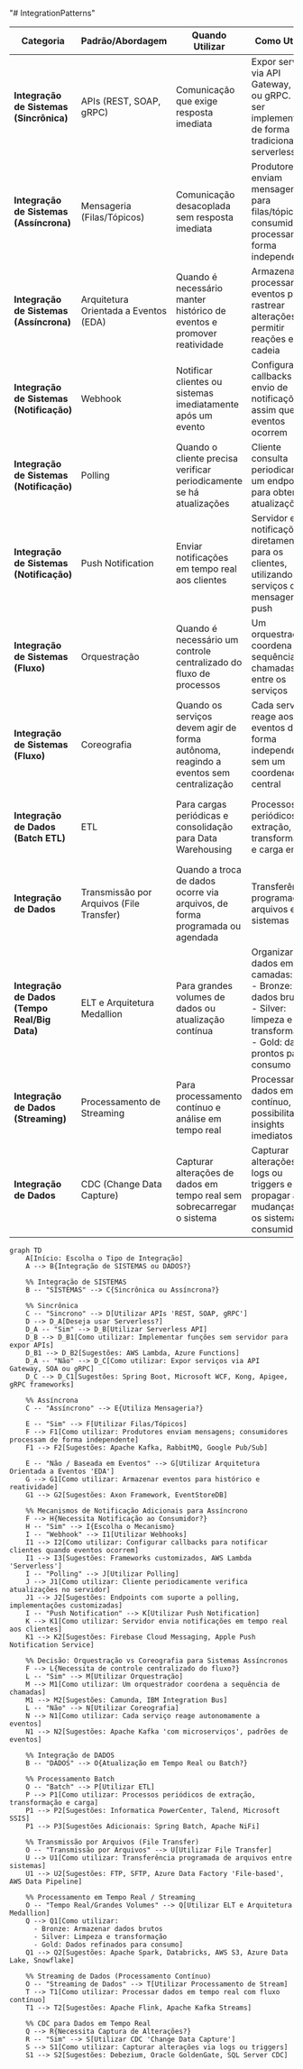 "# IntegrationPatterns" 

| Categoria                                  | Padrão/Abordagem                          | Quando Utilizar                                                                 | Como Utilizar                                                                                                        | Ferramentas / Tecnologias                                                                                       |
|--------------------------------------------|-------------------------------------------|---------------------------------------------------------------------------------|----------------------------------------------------------------------------------------------------------------------|-----------------------------------------------------------------------------------------------------------------|
| **Integração de Sistemas (Sincrônica)**    | APIs (REST, SOAP, gRPC)                   | Comunicação que exige resposta imediata                                        | Expor serviços via API Gateway, SOA ou gRPC. Pode ser implementada de forma tradicional ou serverless                 | Spring Boot, Microsoft WCF, Kong, Apigee, gRPC frameworks; AWS Lambda, Azure Functions (Serverless)            |
| **Integração de Sistemas (Assíncrona)**     | Mensageria (Filas/Tópicos)                | Comunicação desacoplada sem resposta imediata                                   | Produtores enviam mensagens para filas/tópicos e consumidores processam de forma independente                         | Apache Kafka, RabbitMQ, Google Pub/Sub                                                                          |
| **Integração de Sistemas (Assíncrona)**     | Arquitetura Orientada a Eventos (EDA)       | Quando é necessário manter histórico de eventos e promover reatividade         | Armazenar e processar eventos para rastrear alterações e permitir reações em cadeia                                   | Axon Framework, EventStoreDB                                                                                      |
| **Integração de Sistemas (Notificação)**    | Webhook                                   | Notificar clientes ou sistemas imediatamente após um evento                    | Configurar callbacks para envio de notificações assim que os eventos ocorrem                                          | Frameworks customizados; pode ser usado com AWS Lambda (Serverless)                                             |
| **Integração de Sistemas (Notificação)**    | Polling                                   | Quando o cliente precisa verificar periodicamente se há atualizações           | Cliente consulta periodicamente um endpoint para obter atualizações                                                 | Endpoints com suporte a polling; implementações customizadas                                                     |
| **Integração de Sistemas (Notificação)**    | Push Notification                         | Enviar notificações em tempo real aos clientes                                 | Servidor envia notificações diretamente para os clientes, utilizando serviços de mensageria push                        | Firebase Cloud Messaging, Apple Push Notification Service                                                       |
| **Integração de Sistemas (Fluxo)**          | Orquestração                              | Quando é necessário um controle centralizado do fluxo de processos             | Um orquestrador coordena a sequência de chamadas entre os serviços                                                  | Camunda, IBM Integration Bus                                                                                      |
| **Integração de Sistemas (Fluxo)**          | Coreografia                               | Quando os serviços devem agir de forma autônoma, reagindo a eventos sem centralização | Cada serviço reage aos eventos de forma independente, sem um coordenador central                                    | Apache Kafka (com microserviços), padrões de eventos                                                              |
| **Integração de Dados (Batch ETL)**         | ETL                                       | Para cargas periódicas e consolidação para Data Warehousing                     | Processos periódicos de extração, transformação e carga em lote                                                      | Informatica PowerCenter, Talend, Microsoft SSIS, Spring Batch, Apache NiFi                                        |
| **Integração de Dados**                      | Transmissão por Arquivos (File Transfer)    | Quando a troca de dados ocorre via arquivos, de forma programada ou agendada     | Transferência programada de arquivos entre sistemas                                                                  | FTP, SFTP, Azure Data Factory (File-based), AWS Data Pipeline                                                     |
| **Integração de Dados (Tempo Real/Big Data)**| ELT e Arquitetura Medallion               | Para grandes volumes de dados ou atualização contínua                          | Organizar dados em camadas: <br>- Bronze: dados brutos<br>- Silver: limpeza e transformação<br>- Gold: dados prontos para consumo | Apache Spark, Databricks, AWS S3, Azure Data Lake, Snowflake                                                      |
| **Integração de Dados (Streaming)**         | Processamento de Streaming                | Para processamento contínuo e análise em tempo real                            | Processar dados em fluxo contínuo, possibilitando insights imediatos                                                 | Apache Flink, Apache Kafka Streams                                                                                |
| **Integração de Dados**                      | CDC (Change Data Capture)                 | Capturar alterações de dados em tempo real sem sobrecarregar o sistema           | Capturar alterações via logs ou triggers e propagar as mudanças para os sistemas consumidores                           | Debezium, Oracle GoldenGate, SQL Server CDC                                                                       |


```mermaid
graph TD
    A[Início: Escolha o Tipo de Integração]
    A --> B{Integração de SISTEMAS ou DADOS?}
    
    %% Integração de SISTEMAS
    B -- "SISTEMAS" --> C{Sincrônica ou Assíncrona?}
    
    %% Sincrônica
    C -- "Sincrono" --> D[Utilizar APIs 'REST, SOAP, gRPC']
    D --> D_A[Deseja usar Serverless?]
    D_A -- "Sim" --> D_B[Utilizar Serverless API]
    D_B --> D_B1[Como utilizar: Implementar funções sem servidor para expor APIs]
    D_B1 --> D_B2[Sugestões: AWS Lambda, Azure Functions]
    D_A -- "Não" --> D_C[Como utilizar: Expor serviços via API Gateway, SOA ou gRPC]
    D_C --> D_C1[Sugestões: Spring Boot, Microsoft WCF, Kong, Apigee, gRPC frameworks]
    
    %% Assíncrona
    C -- "Assíncrono" --> E{Utiliza Mensageria?}
    
    E -- "Sim" --> F[Utilizar Filas/Tópicos]
    F --> F1[Como utilizar: Produtores enviam mensagens; consumidores processam de forma independente]
    F1 --> F2[Sugestões: Apache Kafka, RabbitMQ, Google Pub/Sub]
    
    E -- "Não / Baseada em Eventos" --> G[Utilizar Arquitetura Orientada a Eventos 'EDA']
    G --> G1[Como utilizar: Armazenar eventos para histórico e reatividade]
    G1 --> G2[Sugestões: Axon Framework, EventStoreDB]
    
    %% Mecanismos de Notificação Adicionais para Assíncrono
    F --> H{Necessita Notificação ao Consumidor?}
    H -- "Sim" --> I{Escolha o Mecanismo}
    I -- "Webhook" --> I1[Utilizar Webhooks]
    I1 --> I2[Como utilizar: Configurar callbacks para notificar clientes quando eventos ocorrem]
    I1 --> I3[Sugestões: Frameworks customizados, AWS Lambda 'Serverless']
    I -- "Polling" --> J[Utilizar Polling]
    J --> J1[Como utilizar: Cliente periodicamente verifica atualizações no servidor]
    J1 --> J2[Sugestões: Endpoints com suporte a polling, implementações customizadas]
    I -- "Push Notification" --> K[Utilizar Push Notification]
    K --> K1[Como utilizar: Servidor envia notificações em tempo real aos clientes]
    K1 --> K2[Sugestões: Firebase Cloud Messaging, Apple Push Notification Service]
    
    %% Decisão: Orquestração vs Coreografia para Sistemas Assíncronos
    F --> L{Necessita de controle centralizado do fluxo?}
    L -- "Sim" --> M[Utilizar Orquestração]
    M --> M1[Como utilizar: Um orquestrador coordena a sequência de chamadas]
    M1 --> M2[Sugestões: Camunda, IBM Integration Bus]
    L -- "Não" --> N[Utilizar Coreografia]
    N --> N1[Como utilizar: Cada serviço reage autonomamente a eventos]
    N1 --> N2[Sugestões: Apache Kafka 'com microserviços', padrões de eventos]
    
    %% Integração de DADOS
    B -- "DADOS" --> O{Atualização em Tempo Real ou Batch?}
    
    %% Processamento Batch
    O -- "Batch" --> P[Utilizar ETL]
    P --> P1[Como utilizar: Processos periódicos de extração, transformação e carga]
    P1 --> P2[Sugestões: Informatica PowerCenter, Talend, Microsoft SSIS]
    P1 --> P3[Sugestões Adicionais: Spring Batch, Apache NiFi]
    
    %% Transmissão por Arquivos (File Transfer)
    O -- "Transmissão por Arquivos" --> U[Utilizar File Transfer]
    U --> U1[Como utilizar: Transferência programada de arquivos entre sistemas]
    U1 --> U2[Sugestões: FTP, SFTP, Azure Data Factory 'File-based', AWS Data Pipeline]
    
    %% Processamento em Tempo Real / Streaming
    O -- "Tempo Real/Grandes Volumes" --> Q[Utilizar ELT e Arquitetura Medallion]
    Q --> Q1[Como utilizar: 
      - Bronze: Armazenar dados brutos  
      - Silver: Limpeza e transformação  
      - Gold: Dados refinados para consumo]
    Q1 --> Q2[Sugestões: Apache Spark, Databricks, AWS S3, Azure Data Lake, Snowflake]
    
    %% Streaming de Dados (Processamento Contínuo)
    O -- "Streaming de Dados" --> T[Utilizar Processamento de Stream]
    T --> T1[Como utilizar: Processar dados em tempo real com fluxo contínuo]
    T1 --> T2[Sugestões: Apache Flink, Apache Kafka Streams]
    
    %% CDC para Dados em Tempo Real
    Q --> R{Necessita Captura de Alterações?}
    R -- "Sim" --> S[Utilizar CDC 'Change Data Capture']
    S --> S1[Como utilizar: Capturar alterações via logs ou triggers]
    S1 --> S2[Sugestões: Debezium, Oracle GoldenGate, SQL Server CDC]

```